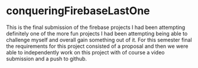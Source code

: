 # conqueringFirebaseLastOne
This is the final submission of the firebase projects I had been attempting 
definitely one of the more fun projects I had been attempting being able to 
challenge myself and overall gain something out of it. For this semester final
the requirements for this project consisted of a proposal and then we were 
able to independently work on this project with of course a video submission 
and a push to github. 
